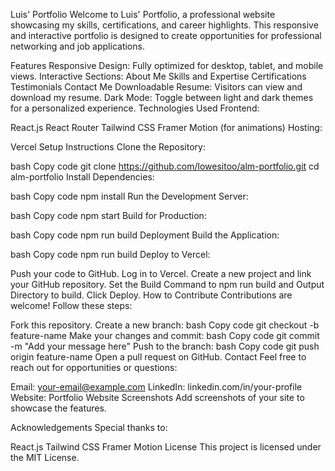 Luis' Portfolio
Welcome to Luis' Portfolio, a professional website showcasing my skills, certifications, and career highlights. This responsive and interactive portfolio is designed to create opportunities for professional networking and job applications.

Features
Responsive Design: Fully optimized for desktop, tablet, and mobile views.
Interactive Sections:
About Me
Skills and Expertise
Certifications
Testimonials
Contact Me
Downloadable Resume: Visitors can view and download my resume.
Dark Mode: Toggle between light and dark themes for a personalized experience.
Technologies Used
Frontend:

React.js
React Router
Tailwind CSS
Framer Motion (for animations)
Hosting:

Vercel
Setup Instructions
Clone the Repository:

bash
Copy code
git clone https://github.com/lowesitoo/alm-portfolio.git
cd alm-portfolio
Install Dependencies:

bash
Copy code
npm install
Run the Development Server:

bash
Copy code
npm start
Build for Production:

bash
Copy code
npm run build
Deployment
Build the Application:

bash
Copy code
npm run build
Deploy to Vercel:

Push your code to GitHub.
Log in to Vercel.
Create a new project and link your GitHub repository.
Set the Build Command to npm run build and Output Directory to build.
Click Deploy.
How to Contribute
Contributions are welcome! Follow these steps:

Fork this repository.
Create a new branch:
bash
Copy code
git checkout -b feature-name
Make your changes and commit:
bash
Copy code
git commit -m "Add your message here"
Push to the branch:
bash
Copy code
git push origin feature-name
Open a pull request on GitHub.
Contact
Feel free to reach out for opportunities or questions:

Email: your-email@example.com
LinkedIn: linkedin.com/in/your-profile
Website: Portfolio Website
Screenshots
Add screenshots of your site to showcase the features.

Acknowledgements
Special thanks to:

React.js
Tailwind CSS
Framer Motion
License
This project is licensed under the MIT License.